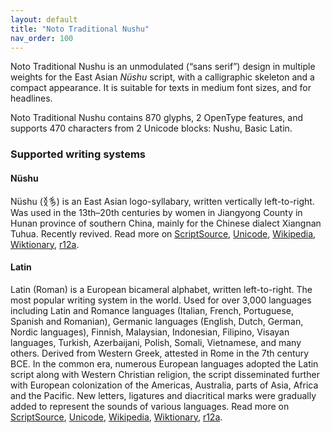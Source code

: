 ```yaml
---
layout: default
title: "Noto Traditional Nushu"
nav_order: 100
---
```

Noto Traditional Nushu is an unmodulated (“sans serif”) design in multiple weights for the East Asian _Nüshu_ script, with a calligraphic skeleton and a compact appearance. It is suitable for texts in medium font sizes, and for headlines. 

Noto Traditional Nushu contains 870 glyphs, 2 OpenType features, and supports 470 characters from 2 Unicode blocks: Nushu, Basic Latin.


### Supported writing systems


#### Nüshu

Nüshu (<span class='autonym'>𛆁𛈬‎</span>) is an East Asian logo-syllabary, written vertically left-to-right. Was used in the 13th–20th centuries by women in Jiangyong County in Hunan province of southern China, mainly for the Chinese dialect Xiangnan Tuhua. Recently revived. Read more on [ScriptSource](https://scriptsource.org/scr/Nshu), [Unicode](https://www.unicode.org/versions/Unicode13.0.0/ch18.pdf#G42061), [Wikipedia](https://en.wikipedia.org/wiki/ISO_15924:Nshu), [Wiktionary](https://en.wiktionary.org/wiki/Category:Nushu_script), [r12a](https://r12a.github.io/scripts/links?iso=Nshu).


#### Latin

Latin (Roman) is a European bicameral alphabet, written left-to-right. The most popular writing system in the world. Used for over 3,000 languages including Latin and Romance languages (Italian, French, Portuguese, Spanish and Romanian), Germanic languages (English, Dutch, German, Nordic languages), Finnish, Malaysian, Indonesian, Filipino, Visayan languages, Turkish, Azerbaijani, Polish, Somali, Vietnamese, and many others. Derived from Western Greek, attested in Rome in the 7th century BCE. In the common era, numerous European languages adopted the Latin script along with Western Christian religion, the script disseminated further with European colonization of the Americas, Australia, parts of Asia, Africa and the Pacific. New letters, ligatures and diacritical marks were gradually added to represent the sounds of various languages. Read more on [ScriptSource](https://scriptsource.org/scr/Latn), [Unicode](https://www.unicode.org/versions/Unicode13.0.0/ch07.pdf#G4321), [Wikipedia](https://en.wikipedia.org/wiki/ISO_15924:Latn), [Wiktionary](https://en.wiktionary.org/wiki/Category:Latin_script), [r12a](https://r12a.github.io/scripts/links?iso=Latn).

